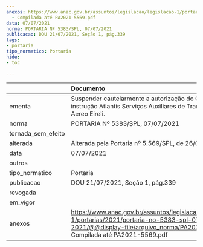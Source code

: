 ```yaml
---
anexos: https://www.anac.gov.br/assuntos/legislacao/legislacao-1/portarias/2021/portaria-no-5383-spl-07-07-2021/@@display-file/arquivo_norma/PA2021-5383
  - Compilada até PA2021-5569.pdf
data: 07/07/2021
norma: PORTARIA Nº 5383/SPL, 07/07/2021
publicacao: DOU 21/07/2021, Seção 1, pág.339
tags:
- portaria
tipo_normatico: Portaria
hide: 
- toc 
 
---
```


|                    | Documento                                                                                                                                                                        |
|:-------------------|:---------------------------------------------------------------------------------------------------------------------------------------------------------------------------------|
| ementa             | Suspender cautelarmente a autorização do Centro de instrução Atlantis Serviços Auxiliares de Transporte Aereo Eireli.                                                            |
| norma              | PORTARIA Nº 5383/SPL, 07/07/2021                                                                                                                                                 |
| tornada_sem_efeito |                                                                                                                                                                                  |
| alterada           | Alterada pela Portaria nº 5.569/SPL, de 26/07/2021.                                                                                                                              |
| data               | 07/07/2021                                                                                                                                                                       |
| outros             |                                                                                                                                                                                  |
| tipo_normatico     | Portaria                                                                                                                                                                         |
| publicacao         | DOU 21/07/2021, Seção 1, pág.339                                                                                                                                                 |
| revogada           |                                                                                                                                                                                  |
| em_vigor           |                                                                                                                                                                                  |
| anexos             | https://www.anac.gov.br/assuntos/legislacao/legislacao-1/portarias/2021/portaria-no-5383-spl-07-07-2021/@@display-file/arquivo_norma/PA2021-5383 - Compilada até PA2021-5569.pdf |
